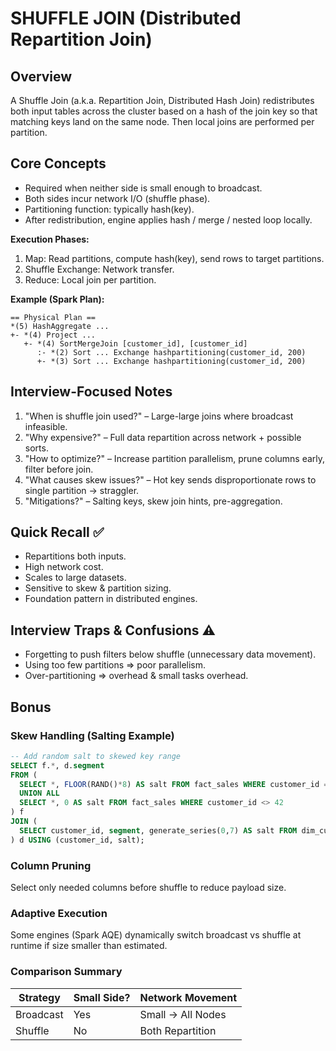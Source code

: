 # SHUFFLE JOIN (Distributed Repartition Join)

## Overview
A Shuffle Join (a.k.a. Repartition Join, Distributed Hash Join) redistributes both input tables across the cluster based on a hash of the join key so that matching keys land on the same node. Then local joins are performed per partition.

## Core Concepts
- Required when neither side is small enough to broadcast.
- Both sides incur network I/O (shuffle phase).
- Partitioning function: typically hash(key).
- After redistribution, engine applies hash / merge / nested loop locally.

**Execution Phases:**
1. Map: Read partitions, compute hash(key), send rows to target partitions.
2. Shuffle Exchange: Network transfer.
3. Reduce: Local join per partition.

**Example (Spark Plan):**
```
== Physical Plan ==
*(5) HashAggregate ...
+- *(4) Project ...
   +- *(4) SortMergeJoin [customer_id], [customer_id]
      :- *(2) Sort ... Exchange hashpartitioning(customer_id, 200)
      +- *(3) Sort ... Exchange hashpartitioning(customer_id, 200)
```

## Interview-Focused Notes
1. "When is shuffle join used?" – Large-large joins where broadcast infeasible.
2. "Why expensive?" – Full data repartition across network + possible sorts.
3. "How to optimize?" – Increase partition parallelism, prune columns early, filter before join.
4. "What causes skew issues?" – Hot key sends disproportionate rows to single partition → straggler.
5. "Mitigations?" – Salting keys, skew join hints, pre-aggregation.

## Quick Recall ✅
- Repartitions both inputs.
- High network cost.
- Scales to large datasets.
- Sensitive to skew & partition sizing.
- Foundation pattern in distributed engines.

## Interview Traps & Confusions ⚠️
- Forgetting to push filters below shuffle (unnecessary data movement).
- Using too few partitions => poor parallelism.
- Over-partitioning => overhead & small tasks overhead.

## Bonus
### Skew Handling (Salting Example)
```sql
-- Add random salt to skewed key range
SELECT f.*, d.segment
FROM (
  SELECT *, FLOOR(RAND()*8) AS salt FROM fact_sales WHERE customer_id = 42
  UNION ALL
  SELECT *, 0 AS salt FROM fact_sales WHERE customer_id <> 42
) f
JOIN (
  SELECT customer_id, segment, generate_series(0,7) AS salt FROM dim_customer
) d USING (customer_id, salt);
```

### Column Pruning
Select only needed columns before shuffle to reduce payload size.

### Adaptive Execution
Some engines (Spark AQE) dynamically switch broadcast vs shuffle at runtime if size smaller than estimated.

### Comparison Summary
| Strategy    | Small Side? | Network Movement |
|-------------|-------------|------------------|
| Broadcast   | Yes         | Small → All Nodes|
| Shuffle     | No          | Both Repartition |

